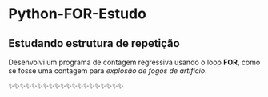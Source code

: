 # Python-FOR-Estudo
## Estudando estrutura de repetição

Desenvolvi um programa de contagem regressiva usando o loop **FOR**, como se fosse uma contagem para *explosão de fogos de artifício*.


✨✨✨✨✨✨✨✨✨✨✨✨✨✨✨✨✨✨✨✨ 
